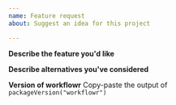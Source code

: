 ```yaml
---
name: Feature request
about: Suggest an idea for this project

---
```


**Describe the feature you'd like**

**Describe alternatives you've considered**

**Version of workflowr**
Copy-paste the output of `packageVersion("workflowr")`

